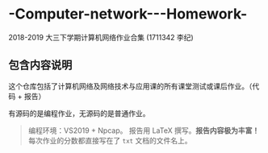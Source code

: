 # -Computer-network---Homework-
2018-2019 大三下学期计算机网络作业合集 (1711342 李纪)

## 包含内容说明
这个仓库包括了计算机网络及网络技术与应用课的所有课堂测试或课后作业。（代码 + 报告）

有源码的是编程作业，无源码的是普通作业。

> 编程环境：VS2019 + Npcap。
> 报告用 LaTeX 撰写。**报告内容极为丰富！**
> 每次作业的分数都直接写在了 `txt` 文档的文件名上。
